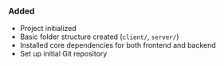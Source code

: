 ### Added
- Project initialized
- Basic folder structure created (`client/`, `server/`)
- Installed core dependencies for both frontend and backend
- Set up initial Git repository

